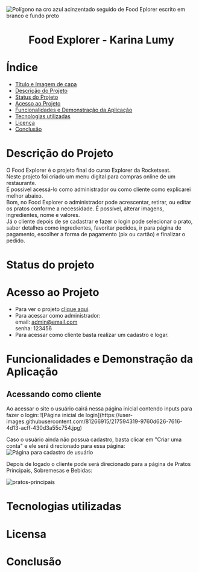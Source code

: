 ![Polígono na cro azul acinzentado seguido de Food Eplorer escrito em branco e fundo preto](https://user-images.githubusercontent.com/81266915/216989553-ae44830c-e80c-4f2e-a841-8dea22f89f66.jpg)

<h1 align="center"> Food Explorer - Karina Lumy </h1>

# Índice 

* [Título e Imagem de capa](#Título-e-Imagem-de-capa)
* [Descrição do Projeto](#descrição-do-projeto)
* [Status do Projeto](#status-do-Projeto)
* [Acesso ao Projeto](#acesso-ao-projeto)
* [Funcionalidades e Demonstração da Aplicação](#funcionalidades-e-demonstração-da-aplicação)
* [Tecnologias utilizadas](#tecnologias-utilizadas)
* [Licença](#licença)
* [Conclusão](#conclusão)

# Descrição do Projeto
  O Food Explorer é o projeto final do curso Explorer da Rocketseat.</br>
  Neste projeto foi criado um menu digital para compras online de um restaurante.</br>
  É possível acessá-lo como administrador ou como cliente como explicarei melhor abaixo.</br>
  Bom, no Food Explorer o administrador pode acrescentar, retirar, ou editar os pratos conforme a necessidade. É possível, alterar imagens, ingredientes, nome e valores.</br>
  Já o cliente depois de se cadastrar e fazer o login pode selecionar o prato, saber detalhes como ingredientes, favoritar pedidos, ir para página de pagamento, escolher a forma de pagamento (pix ou cartão) e finalizar o pedido.
  
# Status do projeto

# Acesso ao Projeto
* Para ver o projeto [clique aqui](https://foodexplorer-karinalumy.netlify.app/).</br>
* Para acessar como administrador:</br>
  email: admin@email.com</br>
  senha: 123456</br>
* Para acessar como cliente basta realizar um cadastro e logar.

# Funcionalidades e Demonstração da Aplicação
<h2>Acessando como cliente</h2>
Ao acessar o site o usuário cairá nessa página inicial contendo inputs para fazer o login:
![Página inicial de login](https://user-images.githubusercontent.com/81266915/217594319-9760d626-7616-4d13-acff-430d3a55c754.jpg)

Caso o usuário ainda não possua cadastro, basta clicar em "Criar uma conta" e ele será direcionado para essa página:
![Página para cadastro de usuário](https://user-images.githubusercontent.com/81266915/217594770-832c89ac-163d-4063-a6ae-a580c5a9fab7.jpg)

Depois de logado o cliente pode será direcionado para a página de Pratos Principais, Sobremesas e Bebidas:


![pratos-principais](https://user-images.githubusercontent.com/81266915/217595449-654e0c32-2cb4-4063-9a7f-794b5ec27587.png)



# Tecnologias utilizadas

# Licensa

# Conclusão
